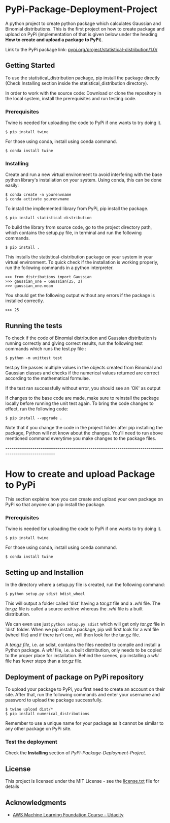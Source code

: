 # PyPi-Package-Deployment-Project

A python project to create python package which calculates Gaussian and Binomial distributions. This is the first project on how to create package and upload on PyPi (implementation of that is given below under the heading **How to create and upload a package to PyPi**).

Link to the PyPi package link: [pypi.org/project/statistical-distribution/1.0/](https://pypi.org/project/statistical-distribution/1.0/)

## Getting Started

To use the statistical_distribution package, pip install the package directly (Check Installing section inside the statistical_distribution directory).

In order to work with the source code: Download or clone the repository in the local system, install the prerequisites and run testing code.

### Prerequisites

Twine is needed for uploading the code to PyPi if one wants to try doing it.

```
$ pip install twine
```

For those using conda, install using conda command.

```
$ conda install twine
```

### Installing

Create and run a new virtual environment to avoid interfering with the base python library's installation on your system. Using conda, this can be done easily:

```
$ conda create -n yourenvname
$ conda activate yourenvname
```

To install the impllemented library from PyPi, pip install the package.

```
$ pip install statistical-distribution
```

To build the library from source code, go to the project directory path, which contains the setup.py file, in terminal and run the following commands.

```
$ pip install .
```

This installs the statistical-distribution package on your system in your virtual environment.
To quick check if the installation is working properly, run the following commands in a python interpreter.

```
>>> from distributions import Gaussian
>>> gaussian_one = Gaussian(25, 2)
>>> gaussian_one.mean
```

You should get the following output without any errors if the package is installed correctly.

```
>>> 25
```

## Running the tests

To check if the code of Binomial distribution and Gaussian distribution is running correctly and giving correct results, run the following test commands which runs the test.py file :

```
$ python -m unittest test
```

test.py file passes multiple values in the objects created from Binomial and Gaussian classes and checks if the numerical values returned are correct according to the mathematical formulae.

If the test ran successfully without error, you should see an 'OK' as output

If changes to the base code are made, make sure to reinstall the package locally before running the unit test again. To bring the code changes to effect, run the following code:

```
$ pip install --upgrade .
```
Note that if you change the code in the project folder after pip installing the package, Python will not know about the changes. You'll need to run above mentioned command everytime you make changes to the package files.

**----------------------------------------------------------------------------------------------------**

# How to create and upload Package to PyPi

This section explains how you can create and upload your own package on PyPi so that anyone can pip install the package.

### Prerequisites

Twine  is needed for uploading the code to PyPi if one wants to try doing it.

```
$ pip install twine
```

For those using conda, install using conda command.

```
$ conda install twine
```

## Setting up and Installion

In the directory where a setup.py file is created, run the following command:

```
$ python setup.py sdist bdist_wheel
```

This will output a folder called 'dist' having a _tar.gz_ file and a _.whl_ file. The _tar.gz_ file is called a source archive whereas the _.whl_ file is a built distribution.

We can even use just ```python setup.py sdist``` which will get only _tar.gz_ file in 'dist' folder.
When we pip install a package, pip will first look for a whl file (wheel file) and if there isn't one, will then look for the tar.gz file.

A _tar.gz file_, i.e. an sdist, contains the files needed to compile and install a Python package. A _whl_ file, i.e. a built distribution, only needs to be copied to the proper place for installation. Behind the scenes, pip installing a _whl_ file has fewer steps than a _tar.gz_ file.

## Deployment of package on PyPi repository

To upload your package to PyPi, you first need to create an account on their site. After that, run the following commands and enter your username and password to upload the package successfully.

```
$ twine upload dist/*
$ pip install numerical_distributions
```

Remember to use a unique name for your package as it cannot be similar to any other package on PyPi site.

### Test the deployment

Check the **Installing** section of *PyPi-Package-Deployment-Project*.

## License

This project is licensed under the MIT License - see the [license.txt](statistical_distribution/license.txt) file for details

## Acknowledgments

* [AWS Machine Learning Foundation Course - Udacity](https://www.udacity.com/course/aws-machine-learning-foundations--ud090)